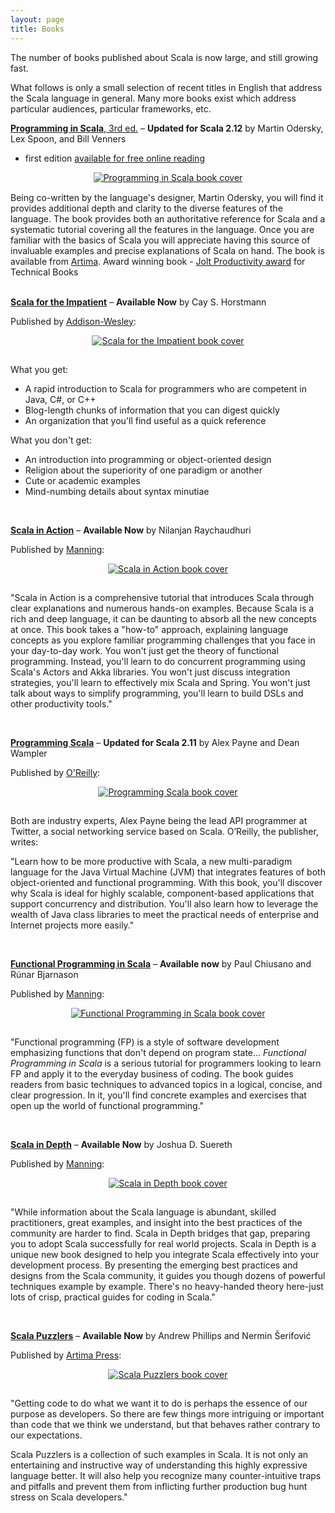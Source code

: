 ```yaml
---
layout: page
title: Books
---
```


The number of books published about Scala is now large,
and still growing fast.

What follows is only a small selection of recent titles in English that
address the Scala language in general.  Many more books exist which
address particular audiences, particular frameworks, etc.


[**Programming in
Scala**, 3rd ed.](http://booksites.artima.com/programming_in_scala_3ed)
– **Updated for Scala 2.12**
by Martin Odersky, Lex Spoon, and Bill Venners
- first edition [available for free online reading](http://www.artima.com/pins1ed/)

<div class="row">
  <div class="span2">
    <div align="center">
    <a href="http://booksites.artima.com/programming_in_scala_3ed">
      <img src="/resources/img/books/ProgrammingInScala.gif" alt="Programming in Scala book cover">
    </a>
    </div>
  </div>
  <div class="span8" style="padding-top: 15px;">
Being co-written by the language's designer, Martin Odersky, you will
find it provides additional depth and clarity to the diverse features of
the language. The book provides both an authoritative reference for
Scala and a systematic tutorial covering all the features in the
language. Once you are familiar with the basics of Scala you will
appreciate having this source of invaluable examples and precise
explanations of Scala on hand. The book is available
from <a href="http://booksites.artima.com/programming_in_scala_3ed">Artima</a>.
Award winning book - <a href="http://www.drdobbs.com/joltawards/232601431">Jolt Productivity award</a>
for Technical Books
  </div>
</div>

<br/>

[**Scala for the Impatient**](http://www.horstmann.com/scala/index.html)
– **Available Now**
by Cay S. Horstmann

Published by [Addison-Wesley](https://heuk.pearson.com/about-us.html/Addison-Wesley/):

<div class="row">
  <div class="span2">
    <div align="center">
    <a href="http://www.horstmann.com/scala/index.html">
      <img src="/resources/img/books/scala_for_the_impatient.png" alt="Scala for the Impatient book cover">
    </a>
    </div>
  </div>
  <div class="span8" style="padding-top: 15px;">

What you get:

  <ul>
    <li> A rapid introduction to Scala for programmers who are competent in Java, C#, or C++ </li>
    <li> Blog-length chunks of information that you can digest quickly </li>
    <li> An organization that you'll find useful as a quick reference </li>
  </ul>

What you don't get:

  <ul>
    <li> An introduction into programming or object-oriented design </li>
    <li> Religion about the superiority of one paradigm or another </li>
    <li> Cute or academic examples </li>
    <li> Mind-numbing details about syntax minutiae </li>
  </ul>
  </div>
</div>

<br />

[**Scala in Action**](http://www.manning.com/raychaudhuri)
– **Available Now**
by Nilanjan Raychaudhuri

Published by [Manning](http://www.manning.com):

<div class="row">
  <div class="span2">
    <div align="center">
    <a href="http://www.manning.com/raychaudhuri">
      <img src="/resources/img/books/icon_Scala_in_Action_93x116.png" alt="Scala in Action book cover">
    </a>
    </div>
  </div>
  <div class="span8" style="padding-top: 15px;">

"Scala in Action is a comprehensive tutorial that introduces Scala
through clear explanations and numerous hands-on examples. Because Scala
is a rich and deep language, it can be daunting to absorb all the new
concepts at once. This book takes a "how-to" approach, explaining
language concepts as you explore familiar programming challenges that
you face in your day-to-day work. You won't just get the theory of
functional programming. Instead, you'll learn to do concurrent
programming using Scala's Actors and Akka libraries. You won't just
discuss integration strategies, you'll learn to effectively mix Scala
and Spring. You won't just talk about ways to simplify programming,
you'll learn to build DSLs and other productivity tools."
  </div>
</div>

<br />

[**Programming
Scala**](http://shop.oreilly.com/product/0636920033073.do)
– **Updated for Scala 2.11**
by Alex Payne and Dean Wampler

Published by [O'Reilly](http://www.oreilly.com):

<div class="row">
  <div class="span2">
    <div align="center">
    <a href="http://shop.oreilly.com/product/0636920033073.do">
      <img src="/resources/img/books/ProgrammingScala-final-border.gif" alt="Programming Scala book cover">
    </a>
    </div>
  </div>
  <div class="span8" style="padding-top: 15px;">

Both are industry experts, Alex Payne being the lead API programmer at
Twitter, a social networking service based on
Scala. O’Reilly, the
publisher, writes:

"Learn how to be more productive with Scala, a new multi-paradigm
language for the Java Virtual Machine (JVM) that integrates features of
both object-oriented and functional programming. With this book, you'll
discover why Scala is ideal for highly scalable, component-based
applications that support concurrency and distribution. You'll also
learn how to leverage the wealth of Java class libraries to meet the
practical needs of enterprise and Internet projects more easily."

  </div>
</div>

<br />

[**Functional Programming in
Scala**](https://www.manning.com/books/functional-programming-in-scala)
– **Available now**
by Paul Chiusano and Rúnar Bjarnason

Published by [Manning](http://www.manning.com):

<div class="row">
  <div class="span2">
    <div align="center">
    <a href="https://www.manning.com/books/functional-programming-in-scala">
      <img src="/resources/img/books/FPiS_93x116.png" alt="Functional Programming in Scala book cover">
    </a>
    </div>
  </div>
  <div class="span8" style="padding-top: 15px;">

"Functional programming (FP) is a style of software development emphasizing functions that don't depend on program state... <i>Functional Programming in Scala</i> is a serious tutorial for programmers looking to learn FP and apply it to the everyday business of coding. The book guides readers from basic techniques to advanced topics in a logical, concise, and clear progression. In it, you'll find concrete examples and exercises that open up the world of functional programming."
  </div>
</div>

<br/>

[**Scala in Depth**](http://www.manning.com/suereth)
– **Available Now**
by Joshua D. Suereth

Published by [Manning](http://www.manning.com):


<div class="row">
  <div class="span2">
    <div align="center">
    <a href="http://www.manning.com/suereth">
      <img src="/resources/img/books/icon_Scala_in_Depth_93x116.png" alt="Scala in Depth book cover">
    </a>
    </div>
  </div>
  <div class="span8" style="padding-top: 15px;">

"While information about the Scala language is abundant, skilled
practitioners, great examples, and insight into the best practices of
the community are harder to find. Scala in Depth bridges that gap,
preparing you to adopt Scala successfully for real world projects. Scala
in Depth is a unique new book designed to help you integrate Scala
effectively into your development process. By presenting the emerging
best practices and designs from the Scala community, it guides you
though dozens of powerful techniques example by example. There's no
heavy-handed theory here-just lots of crisp, practical guides for coding
in Scala."

  </div>
</div>

<br />

[**Scala Puzzlers**](http://www.artima.com/shop/scala_puzzlers)
– **Available Now**
by Andrew Phillips and Nermin Šerifović

Published by [Artima Press](http://www.artima.com/index.jsp):

<div class="row">
  <div class="span2">
    <div align="center">
    <a href="http://www.artima.com/shop/scala_puzzlers">
      <img src="/resources/img/books/puzzlersCover117x89.gif" alt="Scala Puzzlers book cover">
    </a>
    </div>
  </div>
  <div class="span8" style="padding-top: 15px;">

"Getting code to do what we want it to do is perhaps the essence of our purpose as developers.
So there are few things more intriguing or important than code that we think we understand, but that behaves rather contrary to our expectations.

Scala Puzzlers is a collection of such examples in Scala. It is not only an entertaining and instructive way of understanding this highly expressive language better. It will also help you recognize many counter-intuitive traps and pitfalls and prevent them from inflicting further production bug hunt stress on Scala developers."
  </div>
</div>

